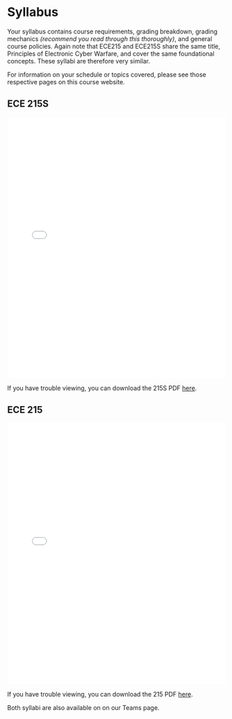 # Syllabus

Your syllabus contains course requirements, grading breakdown, grading mechanics _(recommend you read through this thoroughly)_, and general course policies. Again note that ECE215 and ECE215S share the same title, Principles of Electronic Cyber Warfare, and cover the same foundational concepts. These syllabi are therefore very similar.   

For information on your schedule or topics covered, please see those respective pages on this course website.  

## ECE 215S

<embed src="_static/ECE215S_Syllabus_Spring2025.pdf" width="100%" height="600px" type="application/pdf">

If you have trouble viewing, you can download the 215S PDF [here](_static/ECE215S_Syllabus_Spring2025.pdf).

## ECE 215

<embed src="_static/ECE215_Syllabus_Spring2025.pdf" width="100%" height="600px" type="application/pdf">

If you have trouble viewing, you can download the 215 PDF [here](_static/ECE215_Syllabus_Spring2025.pdf).

Both syllabi are also available on on our Teams page.  